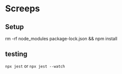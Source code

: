 # Screeps

## Setup

rm -rf node_modules package-lock.json && npm install

## testing

`npx jest` or `npx jest --watch`


